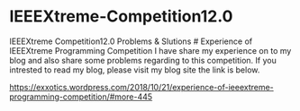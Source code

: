 # IEEEXtreme-Competition12.0
IEEEXtreme Competition12.0 Problems &amp; Slutions
    # Experience of IEEEXtreme Programming Competition
I have share my experience on to my blog and also share some problems regarding to this competition. If you intrested to read my blog, please visit my blog site the link is below.


 https://exxotics.wordpress.com/2018/10/21/experience-of-ieeextreme-programming-competition/#more-445
